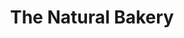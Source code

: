 ---
title: "The Natural Bakery"
url: /dublin/the-natural-bakery-rathmines-road-lower/
shop: Bäckerei
---